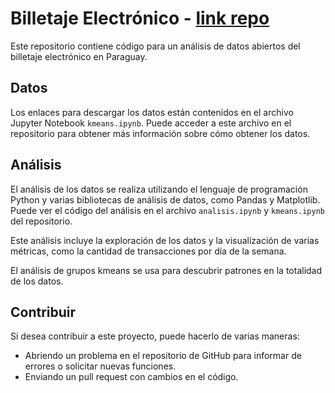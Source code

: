 # Billetaje Electrónico - [link repo](https://github.com/Karlheinzniebuhr/billetaje_electronico)

Este repositorio contiene código para un análisis de datos abiertos del billetaje electrónico en Paraguay.

## Datos

Los enlaces para descargar los datos están contenidos en el archivo Jupyter Notebook `kmeans.ipynb`. Puede acceder a este archivo en el repositorio para obtener más información sobre cómo obtener los datos.

## Análisis

El análisis de los datos se realiza utilizando el lenguaje de programación Python y varias bibliotecas de análisis de datos, como Pandas y Matplotlib. Puede ver el código del análisis en el archivo `analisis.ipynb` y `kmeans.ipynb` del repositorio.

Este análisis incluye la exploración de los datos y la visualización de varias métricas, como la cantidad de transacciones por día de la semana.

El análisis de grupos kmeans se usa para descubrir patrones en la totalidad de los datos.

## Contribuir

Si desea contribuir a este proyecto, puede hacerlo de varias maneras:

- Abriendo un problema en el repositorio de GitHub para informar de errores o solicitar nuevas funciones.
- Enviando un pull request con cambios en el código.